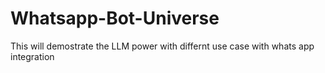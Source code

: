 # Whatsapp-Bot-Universe
This will demostrate the LLM power with differnt use case with whats app integration 
